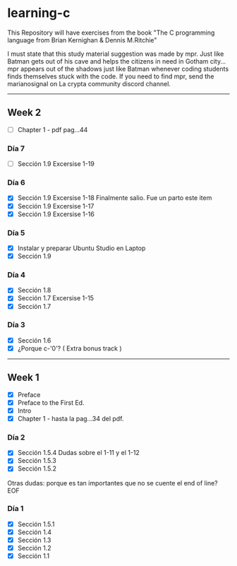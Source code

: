 # learning-c

This Repository will have exercises from the book "The C programming language from Brian Kernighan &amp; Dennis M.Ritchie"

I must state that this study material suggestion was made by mpr. Just like Batman gets out of his cave and helps the citizens in need in Gotham city... mpr appears out of the shadows just like Batman whenever coding students finds themselves stuck with the code. If you need to find mpr, send the marianosignal on La crypta community discord channel.

---

## Week 2

- [ ] Chapter 1 - pdf pag...44

### Día 7

- [ ] Sección 1.9 Excersise 1-19

### Día 6

- [x] Sección 1.9 Excersise 1-18 Finalmente salio. Fue un parto este item
- [x] Sección 1.9 Excersise 1-17
- [x] Sección 1.9 Excersise 1-16

### Día 5

- [x] Instalar y preparar Ubuntu Studio en Laptop
- [x] Sección 1.9

### Día 4

- [x] Sección 1.8
- [x] Sección 1.7 Excersise 1-15
- [x] Sección 1.7

### Día 3

- [x] Sección 1.6
- [x] ¿Porque c-'0'? ( Extra bonus track )

---

## Week 1

- [x] Preface
- [x] Preface to the First Ed.
- [x] Intro
- [x] Chapter 1 - hasta la pag...34 del pdf.

### Día 2

- [x] Sección 1.5.4 Dudas sobre el 1-11 y el 1-12
- [x] Sección 1.5.3
- [x] Sección 1.5.2

Otras dudas: porque es tan importantes que no se cuente el end of line? EOF

### Día 1

- [x] Sección 1.5.1
- [x] Sección 1.4
- [x] Sección 1.3
- [x] Sección 1.2
- [x] Sección 1.1
